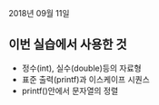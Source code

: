 2018년 09월 11일

## 이번 실습에서 사용한 것
* 정수(int), 실수(double)등의 자료형
* 표준 출력(printf)과 이스케이프 시퀀스
* printf()안에서 문자열의 정렬
